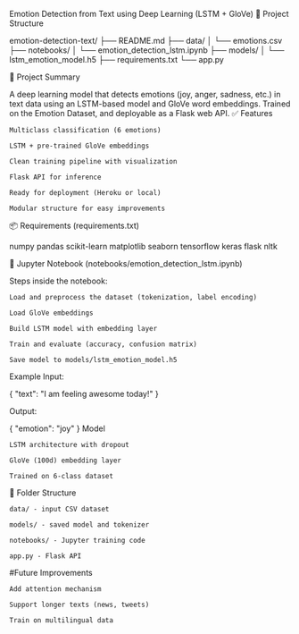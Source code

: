 Emotion Detection from Text using Deep Learning (LSTM + GloVe)
📂 Project Structure

emotion-detection-text/
├── README.md
├── data/
│   └── emotions.csv
├── notebooks/
│   └── emotion_detection_lstm.ipynb
├── models/
│   └── lstm_emotion_model.h5
├── requirements.txt
└── app.py

🧠 Project Summary

A deep learning model that detects emotions (joy, anger, sadness, etc.) in text data using an LSTM-based model and GloVe word embeddings. Trained on the Emotion Dataset, and deployable as a Flask web API.
✅ Features

    Multiclass classification (6 emotions)

    LSTM + pre-trained GloVe embeddings

    Clean training pipeline with visualization

    Flask API for inference

    Ready for deployment (Heroku or local)

    Modular structure for easy improvements

📦 Requirements (requirements.txt)

numpy
pandas
scikit-learn
matplotlib
seaborn
tensorflow
keras
flask
nltk


📓 Jupyter Notebook (notebooks/emotion_detection_lstm.ipynb)

Steps inside the notebook:

    Load and preprocess the dataset (tokenization, label encoding)

    Load GloVe embeddings

    Build LSTM model with embedding layer

    Train and evaluate (accuracy, confusion matrix)

    Save model to models/lstm_emotion_model.h5
Example 
Input:

{ "text": "I am feeling awesome today!" }

Output:

{ "emotion": "joy" }
Model

    LSTM architecture with dropout

    GloVe (100d) embedding layer

    Trained on 6-class dataset

📁 Folder Structure

    data/ - input CSV dataset

    models/ - saved model and tokenizer

    notebooks/ - Jupyter training code

    app.py - Flask API
  #Future Improvements

    Add attention mechanism

    Support longer texts (news, tweets)

    Train on multilingual data

